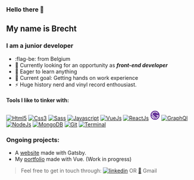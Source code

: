 ### Hello there :wave:  
## My name is __Brecht__  

### I am a junior developer
- :flag-be: from Belgium 
- :flashlight: Currently looking for an opportunity as ***front-end developer***
- :school_satchel: Eager to learn anything
- :goal_net: Current goal: Getting hands on work experience 
- :zap: Huge history nerd and vinyl record enthousiast. 

#### Tools I like to tinker with:  

[<img alt="Html5" width="26px" src="https://cdn.iconscout.com/icon/free/png-64/html5-19-722707.png">]()
[<img alt="Css3" width="26px" src="https://cdn.iconscout.com/icon/free/png-64/css-131-722685.png">]()
[<img alt="Sass" width="26px" src="https://cdn.iconscout.com/icon/free/png-64/sass-226054.png">]()
[<img alt="Javascript" width="26px" src="https://cdn.iconscout.com/icon/free/png-64/javascript-1-225993.png">]()
[<img alt="VueJs" width="26px" src="https://cdn.iconscout.com/icon/free/png-512/vue-282497.png">]()
[<img alt="ReactJs" width="26px" src="https://cdn.iconscout.com/icon/free/png-64/react-3-1175109.png">]()
[<img alt="GatsbyJs" width="26px" src="https://raw.githubusercontent.com/github/explore/e94815998e4e0713912fed477a1f346ec04c3da2/topics/gatsby/gatsby.png">]()
[<img alt="GraphQl" width="26px" src="https://upload.wikimedia.org/wikipedia/commons/thumb/1/17/GraphQL_Logo.svg/1200px-GraphQL_Logo.svg.png">]()
[<img alt="NodeJs" width="26px" src="https://www.mica.nl/wp-content/uploads/2020/01/Nodejs-Logo.png">]()
[<img alt="MongoDB" width="26px" src="https://cdn.iconscout.com/icon/free/png-64/mongodb-226029.png">]()
[<img alt="Git" width="26px" src="https://cdn.iconscout.com/icon/free/png-64/git-16-1175195.png">]()
[<img alt="Terminal" width="26px" src="https://cdn.iconscout.com/icon/premium/png-64-thumb/terminal-2229455-1858303.png">]()

### Ongoing projects:  
- A [website](https://epic-galileo-8a7f26.netlify.app/) made with Gatsby. 
- My [portfolio](https://practical-kilby-b52482.netlify.app/) made with Vue. (Work in progress)

> Feel free to get in touch through: 
[<img alt="linkedin" width="20px" src="https://camo.githubusercontent.com/b65faae8871ebbdb99790f2644ea7f3c89800b0c/68747470733a2f2f63646e2e6a7364656c6976722e6e65742f6e706d2f73696d706c652d69636f6e734076332f69636f6e732f6c696e6b6564696e2e737667">](https://www.linkedin.com/in/brecht-nulens/) OR 
[:email:](mailto:brechtnulens@gmail.com) Gmail
